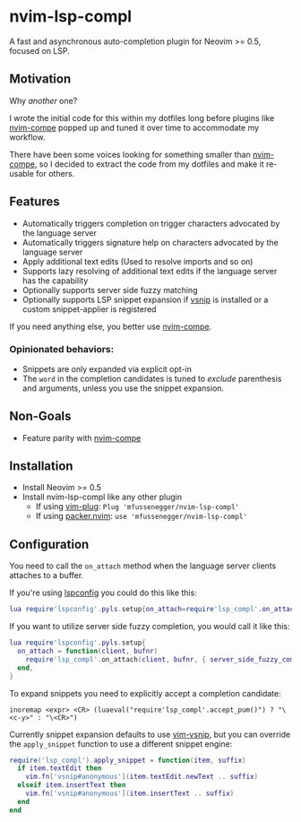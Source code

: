 # nvim-lsp-compl

A fast and asynchronous auto-completion plugin for Neovim >= 0.5, focused on LSP.


## Motivation

Why *another* one?

I wrote the initial code for this within my dotfiles long before plugins like [nvim-compe][1] popped up and tuned it over time to accommodate my workflow.

There have been some voices looking for something smaller than [nvim-compe][1], so I decided to extract the code from my dotfiles and make it re-usable for others.


## Features

- Automatically triggers completion on trigger characters advocated by the language server
- Automatically triggers signature help on characters advocated by the language server
- Apply additional text edits (Used to resolve imports and so on)
- Supports lazy resolving of additional text edits if the language server has the capability
- Optionally supports server side fuzzy matching
- Optionally supports LSP snippet expansion if [vsnip][vsnip] is installed or a custom snippet-applier is registered

If you need anything else, you better use [nvim-compe][1].


### Opinionated behaviors:

- Snippets are only expanded via explicit opt-in
- The `word` in the completion candidates is tuned to *exclude* parenthesis and arguments, unless you use the snippet expansion.


## Non-Goals

- Feature parity with [nvim-compe][1]


## Installation

- Install Neovim >= 0.5
- Install nvim-lsp-compl like any other plugin
  - If using [vim-plug][2]: `Plug 'mfussenegger/nvim-lsp-compl'`
  - If using [packer.nvim][3]: `use 'mfussenegger/nvim-lsp-compl'`


## Configuration

You need to call the `on_attach` method when the language server clients attaches to a buffer.

If you're using [lspconfig][4] you could do this like this:


```lua
lua require'lspconfig'.pyls.setup{on_attach=require'lsp_compl'.on_attach}
```

If you want to utilize server side fuzzy completion, you would call it like this:

```lua
lua require'lspconfig'.pyls.setup{
  on_attach = function(client, bufnr)
    require'lsp_compl'.on_attach(client, bufnr, { server_side_fuzzy_completion = true })
  end,
}
```

To expand snippets you need to explicitly accept a completion candidate:

```vimL
inoremap <expr> <CR> (luaeval("require'lsp_compl'.accept_pum()") ? "\<c-y>" : "\<CR>")
```

Currently snippet expansion defaults to use [vim-vsnip][vsnip], but you can override the `apply_snippet` function to use a different snippet engine:


```lua
require('lsp_compl').apply_snippet = function(item, suffix)
  if item.textEdit then
    vim.fn['vsnip#anonymous'](item.textEdit.newText .. suffix)
  elseif item.insertText then
    vim.fn['vsnip#anonymous'](item.insertText .. suffix)
  end
end
```


[1]: https://github.com/hrsh7th/nvim-compe
[2]: https://github.com/junegunn/vim-plug
[3]: https://github.com/wbthomason/packer.nvim
[4]: https://github.com/neovim/nvim-lspconfig
[vsnip]: https://github.com/hrsh7th/vim-vsnip
